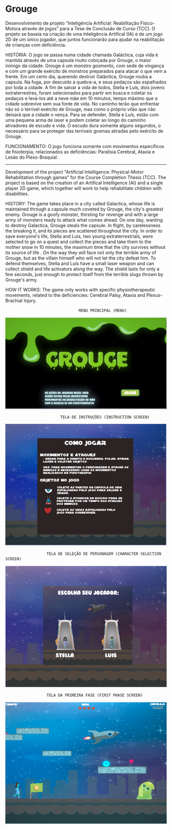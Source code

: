 # Grouge

Desenvolvimento de projeto “Inteligência Artificial: Reabilitação Físico-Motora através de jogos” para a Tese de Conclusão de Curso (TCC). O projeto se baseia na criação de uma Inteligência Artifical (IA) e de um jogo 2D de um único jogador, que juntos funcionarão para ajudar na reabilitação de crianças com deficiência. 

HISTÓRIA: O jogo se passa numa cidade chamada Galáctica, cuja vida é mantida através de uma capsula muito cobiçada por Grouge, o maior inimigo da cidade. Grouge é um monstro gosmento, com sede de vingança e com um grande exército de monstros preparados para atacar o que vem a frente. Em um certo dia, querendo destruir Galáctica, Grouge rouba a capsula. Na fuga, por descuido a quebra-a, e seus pedaços são espalhados por toda a cidade. A fim de salvar a vida de todos, Stella e Luís, dois jovens extraterrestres, foram selecionados para partir em busca e coletar os pedaços e levá-los até a neve mãe em 10 minutos, tempo máximo que a cidade sobrevive sem sua fonte de vida. No caminho terão que enfrentar não só o terrível exército de Grouge, mas como o próprio vilão que não deixará que a cidade o vença. Para se defender, Stella e Luís, estão com uma pequena arma de laser e podem coletar ao longo do caminho ativadores de escudo e vida. O escudo dura somente alguns segundos, o necessário para se proteger das terríveis gosmas atiradas pelo exército de Grouge.

FUNCIONAMENTO: O jogo funciona somente com movimentos específicos de fisioterpia, relacionados as deficiências: Paralisia Cerebral, Ataxia e Lesão do Plexo-Braquial.

--------------------------------------------------------------------------------------------------------------------------------------
Development of the project "Artificial Intelligence: Physical-Motor Rehabilitation through games" for the Course Completion Thesis (TCC). The project is based on the creation of an Artifical Intelligence (AI) and a single player 2D game, which together will work to help rehabilitate children with disabilities.

HISTORY: The game takes place in a city called Galactica, whose life is maintained through a capsule much coveted by Grouge, the city's greatest enemy. Grouge is a goofy monster, thirsting for revenge and with a large army of monsters ready to attack what comes ahead. On one day, wanting to destroy Galactica, Grouge steals the capsule. In flight, by carelessness the breaking it, and its pieces are scattered throughout the city. In order to save everyone's life, Stella and Luis, two young extraterrestrials, were selected to go on a quest and collect the pieces and take them to the mother snow in 10 minutes, the maximum time that the city survives without its source of life . On the way they will face not only the terrible army of Grouge, but as the villain himself who will not let the city defeat him. To defend themselves, Stella and Luís have a small laser weapon and can collect shield and life activators along the way. The shield lasts for only a few seconds, just enough to protect itself from the terrible slugs thrown by Grouge's army.

HOW IT WORKS: The game only works with specific physiotherapeutic movements, related to the deficiencies: Cerebral Palsy, Ataxia and Plexus-Brachial Injury.

                                    MENU PRINCIPAL (MENU)
![alt text](https://github.com/refalguera/Grouge/blob/master/ImagesOfTheFinalVersion/Menu.png)

                            TELA DE INSTRUÇÕES (INSTRUCTION SCREEN)
![alt text](https://github.com/refalguera/Grouge/blob/master/ImagesOfTheFinalVersion/Instrucao.png)

                      TELA DE SELEÇÃO DE PERSONAGEM (CHARACTER SELECTION SCREEN)
![alt text](https://github.com/refalguera/Grouge/blob/master/ImagesOfTheFinalVersion/Personagens.png)

                      TELA DA PRIMEIRA FASE (FIRST PHASE SCREEN)
![alt text](https://github.com/refalguera/Grouge/blob/master/ImagesOfTheFinalVersion/Fase1.png)

